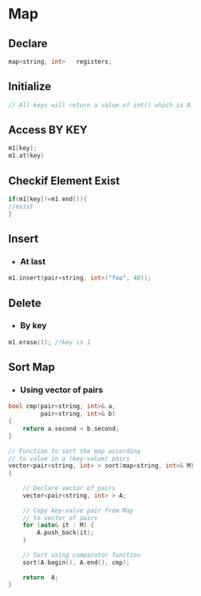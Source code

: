 # Map

## Declare

```c++
map<string, int>   registers;
```

## Initialize

```c++
// All keys will return a value of int() which is 0.

```

## Access BY KEY

```c++
m1[key];
m1.at(key)
``` 
## Checkif Element Exist

```c++
if(m1[key]!=m1.end()){
//exist
}
``` 

## Insert

* ### At last
```c++
m1.insert(pair<string, int>("foo", 40));
```
<!-- * ###  At ith position
```c++
 vec.insert(vec.begin() + i, 7);  
 ```-->
 
 ## Delete

* ###  By key
```c++
m1.erase(1); //key is 1
```

## Sort Map

* ### Using vector of pairs
```c++
bool cmp(pair<string, int>& a,
         pair<string, int>& b)
{
    return a.second < b.second;
}
  
// Function to sort the map according
// to value in a (key-value) pairs
vector<pair<string, int> > sort(map<string, int>& M)
{
  
    // Declare vector of pairs
    vector<pair<string, int> > A;
  
    // Copy key-value pair from Map
    // to vector of pairs
    for (auto& it : M) {
        A.push_back(it);
    }
  
    // Sort using comparator function
    sort(A.begin(), A.end(), cmp);
  
    return  A;
}
```
